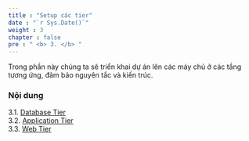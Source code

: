 ```yaml
---
title : "Setup các tier"
date : "`r Sys.Date()`"
weight : 3
chapter : false
pre : " <b> 3. </b> "
---
```


Trong phần này chúng ta sẽ triển khai dự án lên các máy chủ ở các tầng tương ứng, đảm bảo nguyên tắc và kiến trúc.

### Nội dung

3.1. [Database Tier](3.1-Database-tier/) \
3.2. [Application Tier](3.2-Application-tier/) \
3.3. [Web Tier](3.3-Web-tier/)